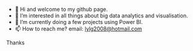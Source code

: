 - 👋 Hi and welcome to my github page.
- 👀 I’m interested in all things about big data analytics and visualisation.
- 🌱 I’m currently doing a few projects using Power BI.
- 📫 How to reach me? email: lylg2008@hotmail.com

Thanks

<!---
Timlee123/Timlee123 is a ✨ special ✨ repository because its `README.md` (this file) appears on your GitHub profile.
You can click the Preview link to take a look at your changes.
--->
